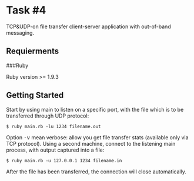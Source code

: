 Task #4
=======

TCP&UDP-on file transfer client-server application with out-of-band messaging.

Requierments
------------

###Ruby

Ruby version >= 1.9.3

Getting Started
---------------

Start by using main to listen on a specific port, with the file which is to be transferred through UDP protocol:

    $ ruby main.rb -lu 1234 filename.out

Option <tt>-v</tt> mean verbose: allow you get file transfer stats (available only via TCP protocol).
Using a second machine, connect to the listening main process, with output captured into a file:

    $ ruby main.rb -u 127.0.0.1 1234 filename.in

After the file has been transferred, the connection will close automatically.